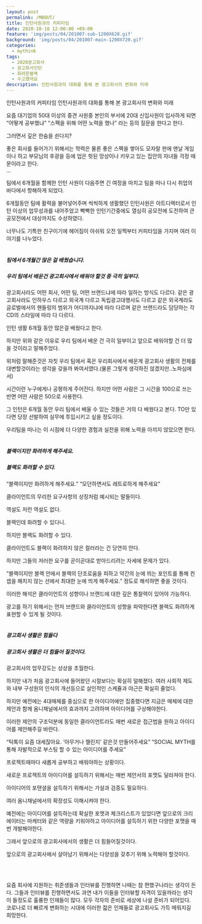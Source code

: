 ```yaml
---
layout: post
permalink: /MBOUT/
title: 인턴사원과의 커피타임
date: 2020-10-10 12:00:00 +09:00
feature: 'img/posts/04/201007-sub-1200X628.gif'
background: 'img/posts/04/201007-main-1200X720.gif'
categories:
  - mythink
tags:
  - 2020광고회사
  - 광고회사인턴
  - 화려한블랙
  - 수고했어요
description: 인턴사원과의 대화를 통해 본 광고회사의 변화와 미래
---
```


인턴사원과의 커피타임
인턴사원과의 대화를 통해 본 광고회사의 변화와 미래

요즘 대기업의 50대 이상의 중견 사원중 본인의 부서에 20대 신입사원이 입사하게 되면 “어떻게 공부했냐” “스펙을 위해 어떤 노력을 했나” 라는 등의 질문을 한다고 한다.  

그러면서 깊은 한숨을 쉰다지?

좋은 회사를 들어가기 위해서는 학력은 물론 좋은 스펙을 쌓아도 모자랄 판에 맨날 게임이나 하고 부모님의 후광을 등에 업은 헛된 망상이나 키우고 있는 집안의 자녀들 걱정 때문이라고 한다.  
…

팀에서 6개월을 함께한 인턴 사원이 다음주면 긴 여정을 마치고 팀을 떠나 다시 취업의 바다에서 항해하게 되었다.


6개월동안 팀에 활력을 불어넣어주며 씩씩하게 생활했던 인턴사원은 아트디렉터로서 인턴 이상의 업무성과를 내어주었고 빡빡한 인턴기간중에도 열심히 공모전에 도전하여 큰 공모전에서 대상까지도 수상하였다.

너무나도 기특한 친구이기에 헤어짐이 아쉬워 오전 일찍부터 커피타임을 가지며 여러 이야기를 나누었다.<br><br>

##### 팀에서 6개월간 많은 걸 배웠습니다.
##### 우리 팀에서 배운건 광고회사에서 배워야 할것 중 극히 일부다.

광고회사라도 어떤 회사, 어떤 팀, 어떤 브랜드냐에 따라 일하는 방식도 다르다.
같은 광고회사라도 인하우스 다르고 외국계 다르고 독립광고대행사도 다르고
같은 외국계라도 글로벌에서의 핸들링의 범위가 어디까지냐에 따라 다르며
같은 브랜드라도 담당하는 각 CD의 스타일에 따라 다 다르다.

인턴 생활 6개월 동안 많은걸 배웠다고 한다.

하지만 위와 같은 이유로 우리 팀에서 배운 건 극히 일부이고
앞으로 배워야할 건 더 많을 것이라고 말해주었다.

위처럼 말해준것은 자칫 우리 팀에서 혹은 우리회사에서 배운게 광고회사 생활의 전체를 대변할것이라는 생각을 갖을까 봐여서였다.(물론 그렇게 생각하진 않겠지만..노파심에서)

시간이란 누구에게나 공평하게 주어진다.
하지만 어떤 사람은 그 시간을 100으로 쓰는 반면 어떤 사람은 50으로 사용한다.

그 인턴은 6개월 동안 우리 팀에서 배울 수 있는 것들은 거의 다 배웠다고 본다.
TO만 있다면 당장 선발하여 실무에 투입시키고 싶을 정도이다.

우리팀을 떠나는 이 시점에 더 다양한 경험과 실전을 위해 노력을 아끼지 않았으면 한다.<br><br>


##### 블랙이지만 화려하게 해주세요.
##### 블랙도 화려할 수 있다.

“블랙이지만 화려하게 해주세요.”
“모던하면서도 레트로하게 해주세요”

클라이언트의 무리한 요구사항의 상징처럼 예시되는 말들이다.

역설도 저런 역설도 없다.

블랙인데 화려할 수 있다니.

하지만 블랙도 화려할 수 있다.

클라이언트도 블랙이 화려하지 않은 컬러라는 건 당연히 안다.

하지만 그들의 저러한 요구를 곧이곧대로 받아드리려는 자세에 문제가 있다.

“블랙이지만 블랙 안에서 블랙의 단조로움을 피하고 약간의 눈에 띄는 포인트를 통해 컨셉을 해치지 않는 선에서 최대한 눈에 띄게 해주세요.” 정도로 해석하면 좋을 것이다.

이러한 해석은 클라이언트의 성향이나 브랜드에 대한 깊은 통찰력이 있어야 가능하다.

광고를 하기 위해서는 먼저 브랜드와 클라이언트의 성향을 파악한다면 블랙도 화려하게 표현할 수 있게 될 것이다.<br><br>



##### 광고회사 생활은 힘들다
##### 광고회사 생활은 더 힘들어 질것이다.

광고회사의 업무강도는 상상을 초월한다.

하지만 내가 처음 광고회사에 들어왔던 시절보다는 확실히 덜해졌다.
여러 사회적 제도와 내부 구성원의 인식의 개선등으로 살인적인 스케쥴과 야근은 확실히 줄었다.

하지만 예전에는 4대매체를 중심으로 한 아이디어에만 집중했다면
지금은 매체에 대한 제안과 함께 옴니채널에서의 효과까지 고려하며 아이디어를 구상해야한다.

이러한 제안의 구조덕분에 동일한 클라이언트라도 매번 새로운 접근법을 원하고 아이디어를 제안해주길 바란다.

“틱톡이 요즘 대세잖아요. ‘아무거나 챌린지’ 같은것 만들어주세요”
“SOCIAL MYTH를 통해 자발적으로 부스팅 할 수 있는 아이디어를 주세요”

프로젝트때마다 새롭게 공부하고 배워야하는 상황이다.

새로운 프로젝트의 아이디어를 설득하기 위해서는 매번 제안서의 포맷도 달라져야 한다.

아이디어의 포탠셜을 설득하기 위해서는 가설과 검증도 필요하다.

여러 옴니채널에서의 확장성도 이해시켜야 한다.

예전에는 아이디어를 설득하는데 확실한 포맷과 체크리스트가 있었다면 앞으로의 크리에이터는 마케터와 같은 역량을 키워야하고 아이디어를 설득하기 위한 다양한 포맷을 매번 개발해야한다.

그래서
앞으로의 광고회사에서의 생활은 더 힘들어질것이다.

앞으로의 광고회사에서 살아남기 위해서는 다양성을 갖추기 위해 노력해야 할것이다.

<br><br>

요즘 회사에 지원하는 취준생들과 인터뷰를 진행하면 나때는 참 편했구나라는 생각이 든다.
그들과 인터뷰를 진행하면서도 과연 내가 이들을 인터뷰할 자격이 있을까라는 생각이 들정도로 훌륭한 인재들이 많다. 모두 각자의 준비로 세상에 나설 준비가 되어있다. 코로나로 더 빠르게 변화하는 시대에 이러한 젋은 인재들로 광고회사도 가득 메워지길 희망한다.
